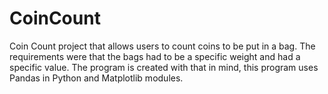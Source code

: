 # CoinCount
Coin Count project that allows users to count coins to be put in a bag. The requirements were that the bags had to be a specific weight and had a specific value. The program is created with that in mind, this program uses Pandas in Python and Matplotlib modules.
